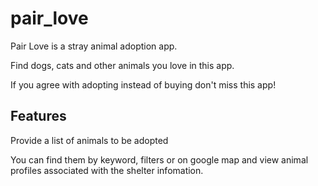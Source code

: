 # pair_love

Pair Love is a stray animal adoption app.

Find dogs, cats and other animals you love in this app.

If you agree with adopting instead of buying don't miss this app!

## Features

Provide a list of animals to be adopted

You can find them by keyword, filters or on google map and view animal profiles associated with the shelter infomation.
